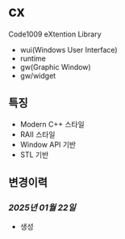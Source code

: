 # cx

Code1009 eXtention Library  
- wui(Windows User Interface)
- runtime
- gw(Graphic Window)
- gw/widget





## 특징
- Modern C++ 스타일 
- RAII 스타일
- Window API 기반 
- STL 기반 




## 변경이력

### _2025년 01월 22일_
- 생성




